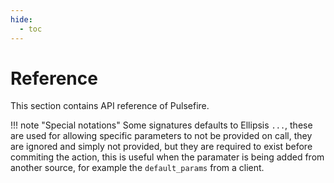 ```yaml
---
hide:
  - toc
---
```


# Reference

This section contains API reference of Pulsefire.

!!! note "Special notations"
    Some signatures defaults to Ellipsis `...`, these are used for allowing specific parameters to not be provided on call, they are ignored and simply not provided, but they are required to exist before commiting the action, this is useful when the paramater is being added from another source, for example the `default_params` from a client.
